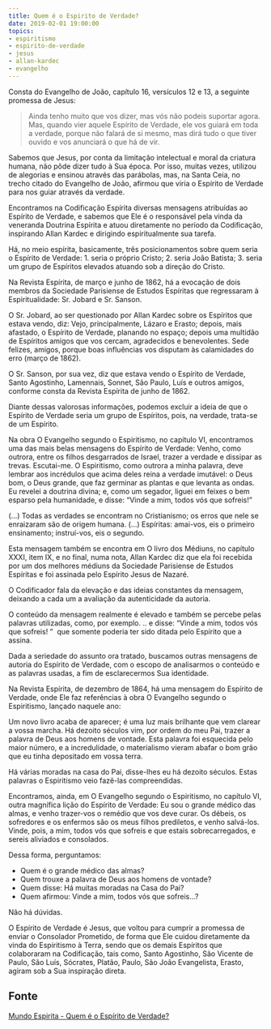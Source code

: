 ```yaml
---
title: Quem é o Espirito de Verdade?
date: 2019-02-01 19:00:00
topics: 
- espiritismo
- espirito-de-verdade
- jesus
- allan-kardec
- evangelho
---
```


Consta do Evangelho de João, capítulo 16, versículos 12 e 13, a seguinte
promessa de Jesus:  
> Ainda tenho muito que vos dizer, mas vós não podeis suportar
agora. Mas, quando vier aquele Espírito de Verdade, ele vos guiará em toda a
verdade, porque não falará de si mesmo, mas dirá tudo o que tiver ouvido e vos
anunciará o que há de vir.

Sabemos que Jesus, por conta da limitação intelectual e moral da criatura
humana, não pôde dizer tudo à Sua época. Por isso, muitas vezes, utilizou de
alegorias e ensinou através das parábolas, mas, na Santa Ceia, no trecho citado
do Evangelho de João, afirmou que viria o Espírito de Verdade para nos guiar
através da verdade.

Encontramos na Codificação Espírita diversas mensagens atribuídas ao Espírito de
Verdade, e sabemos que Ele é o responsável pela vinda da veneranda Doutrina
Espírita e atuou diretamente no período da Codificação, inspirando Allan Kardec
e dirigindo espiritualmente sua tarefa.

Há, no meio espírita, basicamente, três posicionamentos sobre quem seria o
Espírito de Verdade: 1. seria o próprio Cristo; 2. seria João Batista; 3. seria
um grupo de Espíritos elevados atuando sob a direção do Cristo.

Na Revista Espírita, de março e junho de 1862, há a evocação de dois membros da
Sociedade Parisiense de Estudos Espíritas que regressaram à Espiritualidade: Sr.
Jobard e Sr. Sanson.

O Sr. Jobard, ao ser questionado por Allan Kardec sobre os Espíritos que estava
vendo, diz: Vejo, principalmente, Lázaro e Erasto; depois, mais afastado, o
Espírito de Verdade, planando no espaço; depois uma multidão de Espíritos amigos
que vos cercam, agradecidos e benevolentes. Sede felizes, amigos, porque boas
influências vos disputam às calamidades do erro (março de 1862).

O Sr. Sanson, por sua vez, diz que estava vendo o Espírito de Verdade, Santo
Agostinho, Lamennais, Sonnet, São Paulo, Luís e outros amigos, conforme consta
da Revista Espírita de junho de 1862.

Diante dessas valorosas informações, podemos excluir a ideia de que o Espírito
de Verdade seria um grupo de Espíritos, pois, na verdade, trata-se de um
Espírito.

Na obra O Evangelho segundo o Espiritismo, no capítulo VI, encontramos uma das
mais belas mensagens do Espírito de Verdade: Venho, como outrora, entre os
filhos desgarrados de Israel, trazer a verdade e dissipar as trevas.
Escutai-me. O Espiritismo, como outrora a minha palavra, deve lembrar aos
incrédulos que acima deles reina a verdade imutável: o Deus bom, o Deus grande,
que faz germinar as plantas e que levanta as ondas. Eu revelei a doutrina
divina; e, como um segador, liguei em feixes o bem esparso pela humanidade, e
disse: “Vinde a mim, todos vós que sofreis!”

(…) Todas as verdades se encontram no Cristianismo; os erros que nele se
enraizaram são de origem humana. (…) Espíritas: amai-vos, eis o primeiro
ensinamento; instruí-vos, eis o segundo.

Esta mensagem também se encontra em O livro dos Médiuns, no capítulo XXXI, item
IX, e no final, numa nota, Allan Kardec diz que ela foi recebida por um dos
melhores médiuns da Sociedade Parisiense de Estudos Espíritas e foi assinada
pelo Espírito Jesus de Nazaré.

O Codificador fala da elevação e das ideias constantes da mensagem, deixando a
cada um a avaliação da autenticidade da autoria.

O conteúdo da mensagem realmente é elevado e também se percebe pelas palavras
utilizadas, como, por exemplo. .. e disse: “Vinde a mim, todos vós que sofreis!
”  que somente poderia ter sido ditada pelo Espírito que a assina.

Dada a seriedade do assunto ora tratado, buscamos outras mensagens de autoria do
Espírito de Verdade, com o escopo de analisarmos o conteúdo e as palavras
usadas, a fim de esclarecermos Sua identidade.

Na Revista Espírita, de dezembro de 1864, há uma mensagem do Espírito de
Verdade, onde Ele faz referências à obra O Evangelho segundo o Espiritismo,
lançado naquele ano:

Um novo livro acaba de aparecer; é uma luz mais brilhante que vem clarear a
vossa marcha. Há dezoito séculos vim, por ordem do meu Pai, trazer a palavra de
Deus aos homens de vontade. Esta palavra foi esquecida pelo maior número, e a
incredulidade, o materialismo vieram abafar o bom grão que eu tinha depositado
em vossa terra.

Há várias moradas na casa do Pai, disse-lhes eu há dezoito séculos. Estas
palavras o Espiritismo veio fazê-las compreendidas.

Encontramos, ainda, em O Evangelho segundo o Espiritismo, no capítulo VI, outra
magnífica lição do Espírito de Verdade: Eu sou o grande médico das almas, e
venho trazer-vos o remédio que vos deve curar. Os débeis, os sofredores e os
enfermos são os meus filhos prediletos, e venho salvá-los. Vinde, pois, a mim,
todos vós que sofreis e que estais sobrecarregados, e sereis aliviados e
consolados.

Dessa forma, perguntamos:
* Quem é o grande médico das almas?
* Quem trouxe a palavra de Deus aos homens de vontade?
* Quem disse: Há muitas moradas na Casa do Pai?
* Quem afirmou: Vinde a mim, todos vós que sofreis…?

Não há dúvidas.

O Espírito de Verdade é Jesus, que voltou para cumprir a promessa de enviar o
Consolador Prometido, de forma que Ele cuidou diretamente da vinda do
Espiritismo à Terra, sendo que os demais Espíritos que colaboraram na
Codificação, tais como, Santo Agostinho, São Vicente de Paulo, São Luís,
Sócrates, Platão, Paulo, São João Evangelista, Erasto, agiram sob a Sua
inspiração direta.

## Fonte
[Mundo Espirita - Quem é o Espírito de Verdade?](http://www.mundoespirita.com.br/?materia=quem-e-o-espirito-de-verdade)

